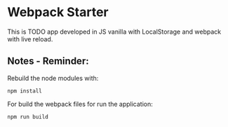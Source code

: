 # Webpack Starter

This is TODO app developed in JS vanilla with LocalStorage and webpack with live reload.

## Notes - Reminder:

Rebuild the node modules with:
```
npm install
```
For build the webpack files for run the application:
```
npm run build
```
